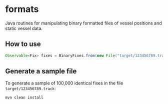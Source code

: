 formats
===========

Java routines for manipulating binary formatted files of vessel positions and static vessel data.

How to use
---------------

```java
Observable<Fix> fixes = BinaryFixes.from(new File("target/123456789.track"));
```

Generate a sample file
-------------------------
To generate a sample of 100,000 identical fixes in the file ```target/123456789.track```:

```
mvn clean install
```



